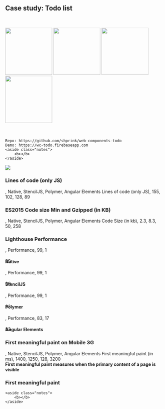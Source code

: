 <section>
    <h2>Case study: Todo list</h2>
    <div style="margin: 50px 0;">
    <img src="../../img/web_component-logo.png" height="150" class="img-plain"/>
    <img src="../../img/stencil-logo.png" height="150" class="img-plain"/>
    <img src="../../img/polymer-logo.png" height="150" class="img-plain"/>
    <img src="../../img/angular-logo.png" height="150" class="img-plain"/>
    </div>

    Repo: https://github.com/shprink/web-components-todo
    Demo: https://wc-todo.firebaseapp.com
    <aside class="notes">
        <b></b>
    </aside>
</section>

<section>
    <img src="./img/todo.gif" class="img-plain"/>
    <aside class="notes">
        <b></b>
    </aside>
</section>

<section>
    <h3>Lines of code (only JS)</h3>
    <canvas data-chart="horizontalBar">
, Native, StencilJS, Polymer, Angular Elements
<!-- This is a comment that will be ignored -->
Lines of code (only JS), 155, 102, 128, 89
    <!--
{
    "data": {
        "datasets": [
            {
                "label": "My First Dataset",
                "data": [
                    65,
                    59,
                    80,
                    81,
                    56,
                    55,
                    40
                ],
                "fill": false,
                "backgroundColor": [
                    "#ef5a25",
                    "white",
                    "#1b7de1",
                    "#d8002c"
                ],
                "borderColor": [
                    "#f05118",
                    "white",
                    "#1d4b9e",
                    "#bb0029"
                ],
                "borderWidth": 1
            }
        ]
    },
    "options": {
        "responsive": true,
        "scales": {
            "yAxes": [
                {
                    "stacked": true,
                    "ticks": {
                        "fontSize": 25
                    },
                    "gridLines": {
                        "display": false
                    }
                }
            ],
            "xAxes": [
                {
                    "stacked": false,
                    "ticks": {
                        "beginAtZero": true
                    },
                    "gridLines": {
                        "color": "rgba(255, 255, 255, 0.2)"
                    }
                }
            ]
        },
        "legend": {
            "display": false
        }
    }
}
    -->
    </canvas>
    <aside class="notes">
        <b></b>
    </aside>
</section>

<section>
    <h3>ES2015 Code size Min and Gzipped (in KB)</h3>
    <canvas data-chart="horizontalBar">
, Native, StencilJS, Polymer, Angular Elements
<!-- This is a comment that will be ignored -->
Code Size (in kb), 2.3, 8.3, 50, 258
    <!--
{
    "data": {
        "datasets": [
            {
                "label": "My First Dataset",
                "data": [
                    65,
                    59,
                    80,
                    81,
                    56,
                    55,
                    40
                ],
                "fill": false,
                "backgroundColor": [
                    "#ef5a25",
                    "white",
                    "#1b7de1",
                    "#d8002c"
                ],
                "borderColor": [
                    "#f05118",
                    "white",
                    "#1d4b9e",
                    "#bb0029"
                ],
                "borderWidth": 1
            }
        ]
    },
    "options": {
        "responsive": true,
        "scales": {
            "yAxes": [
                {
                    "stacked": true,
                    "ticks": {
                        "fontSize": 25
                    },
                    "gridLines": {
                        "display": false
                    }
                }
            ],
            "xAxes": [
                {
                    "stacked": false,
                    "ticks": {
                        "beginAtZero": true
                    },
                    "gridLines": {
                        "color": "rgba(255, 255, 255, 0.2)"
                    }
                }
            ]
        },
        "legend": {
            "display": false
        }
    }
}
    -->
    </canvas>
    <aside class="notes">
        <b></b>
    </aside>
</section>

<section>
    <h3>Lighthouse Performance</h3>
    <div layout="row" layout-align="center center">
        <div flex="25" style="position: relative;">
            <canvas data-chart="doughnut">
            ,
            Performance, 99, 1
            <!--
            {
            "data": {
                "datasets": [
                    {
                        "label": "My First Dataset",
                        "data": [
                            99
                        ],
                        "fill": false,
                        "backgroundColor": [
                            "#44b164",
                            "#222"
                        ],
                        "borderColor": [
                            "#44b164",
                            "#222"
                        ],
                        "borderWidth": 1
                    }
                ]
            },
            "options": {
                "responsive": true,
                "legend": {
                    "display": false
                }
            }
            }
            -->
            </canvas>
            <span style="position: absolute; top: 35px; left: 0; right: 0;">99</span>
            <h4>Native</h4>
        </div>
        <div flex="25" style="position: relative;">
            <canvas data-chart="doughnut">
            ,
            Performance, 99, 1
            <!--
            {
            "data": {
                "datasets": [
                    {
                        "label": "My First Dataset",
                        "data": [
                            99
                        ],
                        "fill": false,
                        "backgroundColor": [
                            "#44b164",
                            "#222"
                        ],
                        "borderColor": [
                            "#44b164",
                            "#222"
                        ],
                        "borderWidth": 1
                    }
                ]
            },
            "options": {
                "responsive": true,
                "legend": {
                    "display": false
                }
            }
            }
            -->
            </canvas>
            <span style="position: absolute; top: 35px; left: 0; right: 0;">99</span>
            <h4>StencilJS</h4>
        </div>
        <div flex="25" style="position: relative;">
            <canvas data-chart="doughnut">
            ,
            Performance, 99, 1
            <!--
            {
            "data": {
                "datasets": [
                    {
                        "label": "My First Dataset",
                        "data": [
                            99
                        ],
                        "fill": false,
                        "backgroundColor": [
                            "#44b164",
                            "#222"
                        ],
                        "borderColor": [
                            "#44b164",
                            "#222"
                        ],
                        "borderWidth": 1
                    }
                ]
            },
            "options": {
                "responsive": true,
                "legend": {
                    "display": false
                }
            }
            }
            -->
            </canvas>
            <span style="position: absolute; top: 35px; left: 0; right: 0;">83</span>
            <h4>Polymer</h4>
        </div>
        <div flex="25" style="position: relative;">
            <canvas data-chart="doughnut">
            ,
            Performance, 83, 17
            <!--
            {
            "data": {
                "datasets": [
                    {
                        "label": "My First Dataset",
                        "fill": false,
                        "backgroundColor": [
                            "#44b164",
                            "#222"
                        ],
                        "borderColor": [
                            "#44b164",
                            "#222"
                        ],
                        "borderWidth": 1
                    }
                ]
            },
            "options": {
                "responsive": true,
                "legend": {
                    "display": false
                }
            }
            }
            -->
            </canvas>
            <span style="position: absolute; top: 35px; left: 0; right: 0;">83</span>
            <h4>Angular Elements</h4>
        </div>
    </div>
    <aside class="notes">
        <b></b>
    </aside>
</section>

<section>
    <h3>First meaningful paint on Mobile 3G</h3>
    <canvas data-chart="horizontalBar">
, Native, StencilJS, Polymer, Angular Elements
<!-- This is a comment that will be ignored -->
First meaningful paint (in ms), 1400, 1250, 128, 3200
    <!--
{
    "data": {
        "datasets": [
            {
                "label": "My First Dataset",
                "data": [
                    65,
                    59,
                    80,
                    81,
                    56,
                    55,
                    40
                ],
                "fill": false,
                "backgroundColor": [
                    "#ef5a25",
                    "white",
                    "#1b7de1",
                    "#d8002c"
                ],
                "borderColor": [
                    "#f05118",
                    "white",
                    "#1d4b9e",
                    "#bb0029"
                ],
                "borderWidth": 1
            }
        ]
    },
    "options": {
        "responsive": true,
        "scales": {
            "yAxes": [
                {
                    "stacked": true,
                    "ticks": {
                        "fontSize": 25
                    },
                    "gridLines": {
                        "display": false
                    }
                }
            ],
            "xAxes": [
                {
                    "stacked": false,
                    "ticks": {
                        "beginAtZero": true
                    },
                    "gridLines": {
                        "color": "rgba(255, 255, 255, 0.2)"
                    }
                }
            ]
        },
        "legend": {
            "display": false
        }
    }
}
    -->
    </canvas>
    <aside class="notes">
        <b>First meaningful paint measures when the primary content of a page is visible</b>
    </aside>
</section>

<section>
    <h3>First meaningful paint</h3>

    <aside class="notes">
        <b></b>
    </aside>
</section>